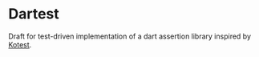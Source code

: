 # Dartest

Draft for test-driven implementation of a dart assertion library inspired
by [Kotest](https://kotest.io/docs/assertions/core-matchers.html). 
